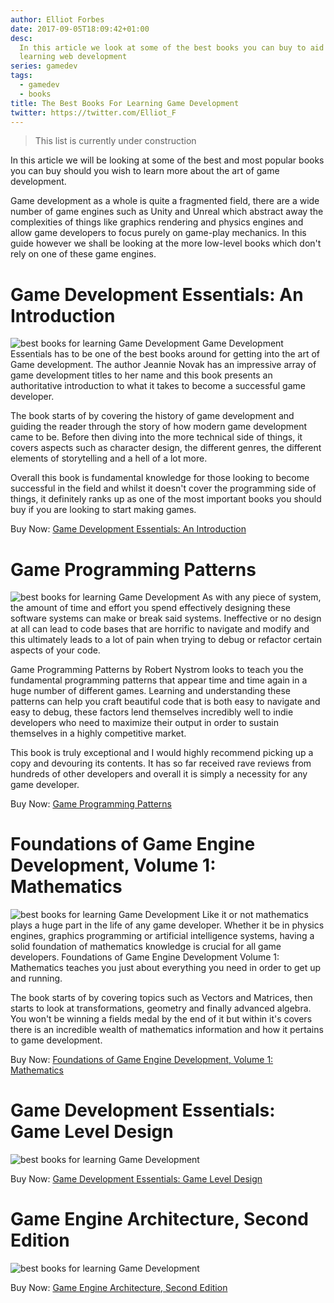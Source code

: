 ```yaml
---
author: Elliot Forbes
date: 2017-09-05T18:09:42+01:00
desc:
  In this article we look at some of the best books you can buy to aid you in
  learning web development
series: gamedev
tags:
  - gamedev
  - books
title: The Best Books For Learning Game Development
twitter: https://twitter.com/Elliot_F
---
```


> This list is currently under construction

In this article we will be looking at some of the best and most popular books
you can buy should you wish to learn more about the art of game development.

Game development as a whole is quite a fragmented field, there are a wide number
of game engines such as Unity and Unreal which abstract away the complexities of
things like graphics rendering and physics engines and allow game developers to
focus purely on game-play mechanics. In this guide however we shall be looking
at the more low-level books which don't rely on one of these game engines.

# Game Development Essentials: An Introduction

<p><img src="https://images.tutorialedge.net/books/game-development-essentials.jpg" alt="best books for learning Game Development" class="book-img"/> Game Development Essentials has to be one of the best books around for getting into the art of Game development. The author Jeannie Novak has an impressive array of game development titles to her name and this book presents an authoritative introduction to what it takes to become a successful game developer. </p>

The book starts of by covering the history of game development and guiding the
reader through the story of how modern game development came to be. Before then
diving into the more technical side of things, it covers aspects such as
character design, the different genres, the different elements of storytelling
and a hell of a lot more.

Overall this book is fundamental knowledge for those looking to become
successful in the field and whilst it doesn't cover the programming side of
things, it definitely ranks up as one of the most important books you should buy
if you are looking to start making games.

<div class="amazon-link">Buy Now: <a href="http://amzn.to/2x8QNyg">Game Development Essentials: An Introduction</a></div>

# Game Programming Patterns

<p><img src="https://images.tutorialedge.net/books/game-programming-patterns.jpg" alt="best books for learning Game Development" class="book-img"/> As with any piece of system, the amount of time and effort you spend effectively designing these software systems can make or break said systems. Ineffective or no design at all can lead to code bases that are horrific to navigate and modify and this ultimately leads to a lot of pain when trying to debug or refactor certain aspects of your code.  </p>

Game Programming Patterns by Robert Nystrom looks to teach you the fundamental
programming patterns that appear time and time again in a huge number of
different games. Learning and understanding these patterns can help you craft
beautiful code that is both easy to navigate and easy to debug, these factors
lend themselves incredibly well to indie developers who need to maximize their
output in order to sustain themselves in a highly competitive market.

This book is truly exceptional and I would highly recommend picking up a copy
and devouring its contents. It has so far received rave reviews from hundreds of
other developers and overall it is simply a necessity for any game developer.

<div class="amazon-link">Buy Now: <a href="http://amzn.to/2x81tgV">Game Programming Patterns</a></div>

# Foundations of Game Engine Development, Volume 1: Mathematics

<p><img src="https://images.tutorialedge.net/books/foundations-of-game-dev.jpg" alt="best books for learning Game Development" class="book-img"/> Like it or not mathematics plays a huge part in the life of any game developer. Whether it be in physics engines, graphics programming or artificial intelligence systems, having a solid foundation of mathematics knowledge is crucial for all game developers. Foundations of Game Engine Development Volume 1: Mathematics teaches you just about everything you need in order to get up and running. </p>

The book starts of by covering topics such as Vectors and Matrices, then starts
to look at transformations, geometry and finally advanced algebra. You won't be
winning a fields medal by the end of it but within it's covers there is an
incredible wealth of mathematics information and how it pertains to game
development.

<div class="amazon-link">Buy Now: <a href="http://amzn.to/2iY1fSY">Foundations of Game Engine Development, Volume 1: Mathematics</a></div>

# Game Development Essentials: Game Level Design

<p><img src="https://images.tutorialedge.net/books/game-dev-essentials.jpg" alt="best books for learning Game Development" class="book-img"/></p>

<div class="amazon-link">Buy Now: <a href="http://amzn.to/2wCwJTC">Game Development Essentials: Game Level Design</a></div>

# Game Engine Architecture, Second Edition

<p><img src="https://images.tutorialedge.net/books/game-engine-architecture.jpg" alt="best books for learning Game Development" class="book-img"/></p>

<div class="amazon-link">Buy Now: <a href="http://amzn.to/2eCPEE4">Game Engine Architecture, Second Edition</a></div>
